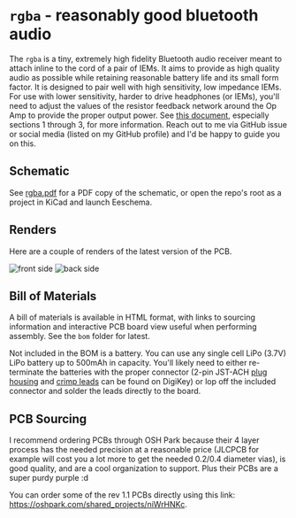 # `rgba` - reasonably good bluetooth audio

The `rgba` is a tiny, extremely high fidelity Bluetooth audio receiver meant to attach inline to the cord of
a pair of IEMs. It aims to provide as high quality audio as possible while retaining reasonable battery life and
its small form factor. It is designed to pair well with high sensitivity, low impedance IEMs. For use with
lower sensitivity, harder to drive headphones (or IEMs), you'll need to adjust the values of the resistor feedback network
around the Op Amp to provide the proper output power. See [this document](https://www.ti.com/lit/ug/tiduaw1/tiduaw1.pdf),
especially sections 1 through 3, for more information. Reach out to me via GitHub issue or social media (listed on my
GitHub profile) and I'd be happy to guide you on this.

## Schematic

See [rgba.pdf](/rgba.pdf) for a PDF copy of the schematic, or open the repo's root as a project in KiCad and launch Eeschema.

## Renders

Here are a couple of renders of the latest version of the PCB.

![front side](https://i.imgur.com/UEaRmw8.png)
![back side](https://i.imgur.com/bvSS2FB.png)

## Bill of Materials

A bill of materials is available in HTML format, with links to sourcing information and
interactive PCB board view useful when performing assembly. See the `bom` folder for latest.

Not included in the BOM is a battery. You can use any single cell LiPo (3.7V) LiPo battery up to
500mAh in capacity. You'll likely need to either re-terminate the batteries with the proper connector
(2-pin JST-ACH [plug housing](https://www.digikey.com/en/products/detail/jst-sales-america-inc/ACHR-02V-S/1647783c)
and [crimp leads](https://www.digikey.com/en/products/detail/jst-sales-america-inc/ASACHSACH28W51/6009445)
can be found on DigiKey) or lop off the included connector and solder the leads directly to the board.

## PCB Sourcing

I recommend ordering PCBs through OSH Park because their 4 layer process has the needed precision at a reasonable price
(JLCPCB for example will cost you a lot more to get the needed 0.2/0.4 diameter vias), is good quality, and are a cool
organization to support. Plus their PCBs are a super purdy purple :d

You can order some of the rev 1.1 PCBs directly using this link: <https://oshpark.com/shared_projects/niWrHNKc>.
